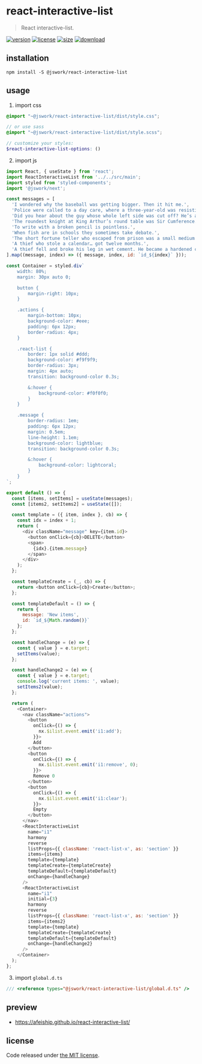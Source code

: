 # react-interactive-list
> React interactive-list.

[![version][version-image]][version-url]
[![license][license-image]][license-url]
[![size][size-image]][size-url]
[![download][download-image]][download-url]

## installation
```shell
npm install -S @jswork/react-interactive-list
```

## usage
1. import css
  ```scss
  @import "~@jswork/react-interactive-list/dist/style.css";

  // or use sass
  @import "~@jswork/react-interactive-list/dist/style.scss";

  // customize your styles:
  $react-interactive-list-options: ()
  ```
2. import js
  ```js
  import React, { useState } from 'react';
  import ReactInteractiveList from '../../src/main';
  import styled from 'styled-components';
  import '@jswork/next';

  const messages = [
    'I wondered why the baseball was getting bigger. Then it hit me.',
    'Police were called to a day care, where a three-year-old was resisting a rest.',
    'Did you hear about the guy whose whole left side was cut off? He’s all right now.',
    'The roundest knight at King Arthur’s round table was Sir Cumference.',
    'To write with a broken pencil is pointless.',
    'When fish are in schools they sometimes take debate.',
    'The short fortune teller who escaped from prison was a small medium at large.',
    'A thief who stole a calendar… got twelve months.',
    'A thief fell and broke his leg in wet cement. He became a hardened criminal.'
  ].map((message, index) => ({ message, index, id: `id_${index}` }));

  const Container = styled.div`
      width: 80%;
      margin: 30px auto 0;

      button {
          margin-right: 10px;
      }

      .actions {
          margin-bottom: 10px;
          background-color: #eee;
          padding: 6px 12px;
          border-radius: 4px;
      }

      .react-list {
          border: 1px solid #ddd;
          background-color: #f9f9f9;
          border-radius: 3px;
          margin: 4px auto;
          transition: background-color 0.3s;

          &:hover {
              background-color: #f0f0f0;
          }
      }

      .message {
          border-radius: 1em;
          padding: 6px 12px;
          margin: 0.5em;
          line-height: 1.1em;
          background-color: lightblue;
          transition: background-color 0.3s;

          &:hover {
              background-color: lightcoral;
          }
      }
  `;

  export default () => {
    const [items, setItems] = useState(messages);
    const [items2, setItems2] = useState([]);

    const template = ({ item, index }, cb) => {
      const idx = index + 1;
      return (
        <div className="message" key={item.id}>
          <button onClick={cb}>DELETE</button>
          <span>
            {idx}.{item.message}
          </span>
        </div>
      );
    };

    const templateCreate = (_, cb) => {
      return <button onClick={cb}>Create</button>;
    };

    const templateDefault = () => {
      return {
        message: 'New items',
        id: `id_${Math.random()}`
      };
    };

    const handleChange = (e) => {
      const { value } = e.target;
      setItems(value);
    };

    const handleChange2 = (e) => {
      const { value } = e.target;
      console.log('current items: ', value);
      setItems2(value);
    };

    return (
      <Container>
        <nav className="actions">
          <button
            onClick={() => {
              nx.$ilist.event.emit('i1:add');
            }}>
            Add
          </button>
          <button
            onClick={() => {
              nx.$ilist.event.emit('i1:remove', 0);
            }}>
            Remove 0
          </button>
          <button
            onClick={() => {
              nx.$ilist.event.emit('i1:clear');
            }}>
            Empty
          </button>
        </nav>
        <ReactInteractiveList
          name="i1"
          harmony
          reverse
          listProps={{ className: 'react-list-x', as: 'section' }}
          items={items}
          template={template}
          templateCreate={templateCreate}
          templateDefault={templateDefault}
          onChange={handleChange}
        />
        <ReactInteractiveList
          name="i1"
          initial={3}
          harmony
          reverse
          listProps={{ className: 'react-list-x', as: 'section' }}
          items={items2}
          template={template}
          templateCreate={templateCreate}
          templateDefault={templateDefault}
          onChange={handleChange2}
        />
      </Container>
    );
  };

  ```
3. import `global.d.ts`
```ts
/// <reference types="@jswork/react-interactive-list/global.d.ts" />
```

## preview
- https://afeiship.github.io/react-interactive-list/

## license
Code released under [the MIT license](https://github.com/afeiship/react-interactive-list/blob/master/LICENSE.txt).

[version-image]: https://img.shields.io/npm/v/@jswork/react-interactive-list
[version-url]: https://npmjs.org/package/@jswork/react-interactive-list

[license-image]: https://img.shields.io/npm/l/@jswork/react-interactive-list
[license-url]: https://github.com/afeiship/react-interactive-list/blob/master/LICENSE.txt

[size-image]: https://img.shields.io/bundlephobia/minzip/@jswork/react-interactive-list
[size-url]: https://github.com/afeiship/react-interactive-list/blob/master/dist/react-interactive-list.min.js

[download-image]: https://img.shields.io/npm/dm/@jswork/react-interactive-list
[download-url]: https://www.npmjs.com/package/@jswork/react-interactive-list
